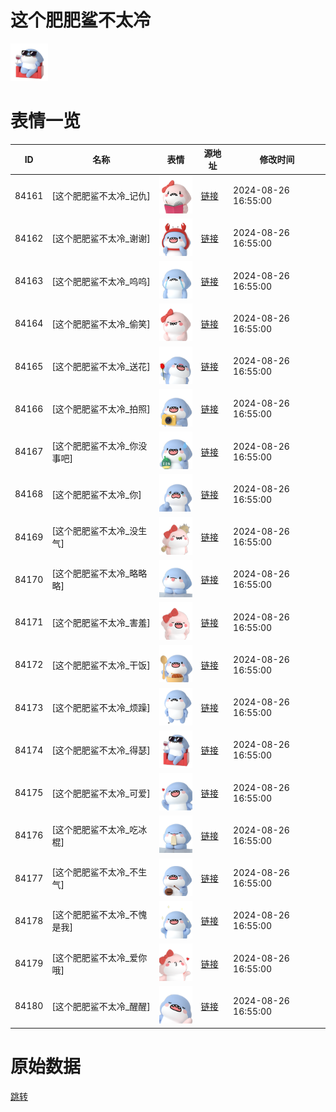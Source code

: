 # 这个肥肥鲨不太冷

<img src="./cover.png" height="60" alt="cover" />

# 表情一览

|ID|名称|表情|源地址|修改时间|
|----|----|----|----|----|
|84161|[这个肥肥鲨不太冷_记仇]|<img src="./pic/084161_%5B这个肥肥鲨不太冷_记仇%5D.png" height="60" alt="记仇"/>|[链接](https://i0.hdslb.com/bfs/garb/c7149e707623eebebed806ed1df70d39550b14f5.png)|2024-08-26 16:55:00|
|84162|[这个肥肥鲨不太冷_谢谢]|<img src="./pic/084162_%5B这个肥肥鲨不太冷_谢谢%5D.png" height="60" alt="谢谢"/>|[链接](https://i0.hdslb.com/bfs/garb/58b955697840baa243e259f6cc7b5d5b519c21b2.png)|2024-08-26 16:55:00|
|84163|[这个肥肥鲨不太冷_呜呜]|<img src="./pic/084163_%5B这个肥肥鲨不太冷_呜呜%5D.png" height="60" alt="呜呜"/>|[链接](https://i0.hdslb.com/bfs/garb/f8e8d55b1384e0a462472aada527f1bc6c3e2f3f.png)|2024-08-26 16:55:00|
|84164|[这个肥肥鲨不太冷_偷笑]|<img src="./pic/084164_%5B这个肥肥鲨不太冷_偷笑%5D.png" height="60" alt="偷笑"/>|[链接](https://i0.hdslb.com/bfs/garb/bd873f48f4d3160108025d7ac9d3490b7dbd9500.png)|2024-08-26 16:55:00|
|84165|[这个肥肥鲨不太冷_送花]|<img src="./pic/084165_%5B这个肥肥鲨不太冷_送花%5D.png" height="60" alt="送花"/>|[链接](https://i0.hdslb.com/bfs/garb/47f444027f33b691d1b33098e716b9eab39c6627.png)|2024-08-26 16:55:00|
|84166|[这个肥肥鲨不太冷_拍照]|<img src="./pic/084166_%5B这个肥肥鲨不太冷_拍照%5D.png" height="60" alt="拍照"/>|[链接](https://i0.hdslb.com/bfs/garb/b93cae11066e304d80f7ff48363260f48d6d3dc3.png)|2024-08-26 16:55:00|
|84167|[这个肥肥鲨不太冷_你没事吧]|<img src="./pic/084167_%5B这个肥肥鲨不太冷_你没事吧%5D.png" height="60" alt="你没事吧"/>|[链接](https://i0.hdslb.com/bfs/garb/7ca49bcf5fc1c51b93c36237c4888021a72a592d.png)|2024-08-26 16:55:00|
|84168|[这个肥肥鲨不太冷_你]|<img src="./pic/084168_%5B这个肥肥鲨不太冷_你%5D.png" height="60" alt="你"/>|[链接](https://i0.hdslb.com/bfs/garb/97efce95caa4b810a49e458fcb780df9e0b5f07d.png)|2024-08-26 16:55:00|
|84169|[这个肥肥鲨不太冷_没生气]|<img src="./pic/084169_%5B这个肥肥鲨不太冷_没生气%5D.png" height="60" alt="没生气"/>|[链接](https://i0.hdslb.com/bfs/garb/cad3b1d1b48a152a70a2e73eef5725f4866d9f7f.png)|2024-08-26 16:55:00|
|84170|[这个肥肥鲨不太冷_略略略]|<img src="./pic/084170_%5B这个肥肥鲨不太冷_略略略%5D.png" height="60" alt="略略略"/>|[链接](https://i0.hdslb.com/bfs/garb/adc38d85bcf395b2135b35fd82da412f02e3d48a.png)|2024-08-26 16:55:00|
|84171|[这个肥肥鲨不太冷_害羞]|<img src="./pic/084171_%5B这个肥肥鲨不太冷_害羞%5D.png" height="60" alt="害羞"/>|[链接](https://i0.hdslb.com/bfs/garb/184aad09e3f4018887305b35947f05572c81baff.png)|2024-08-26 16:55:00|
|84172|[这个肥肥鲨不太冷_干饭]|<img src="./pic/084172_%5B这个肥肥鲨不太冷_干饭%5D.png" height="60" alt="干饭"/>|[链接](https://i0.hdslb.com/bfs/garb/0e8530e0099933737c8d11654949f955ab50d68c.png)|2024-08-26 16:55:00|
|84173|[这个肥肥鲨不太冷_烦躁]|<img src="./pic/084173_%5B这个肥肥鲨不太冷_烦躁%5D.png" height="60" alt="烦躁"/>|[链接](https://i0.hdslb.com/bfs/garb/dd12066c216713af6a719d0d4d23ed4f6af4f60b.png)|2024-08-26 16:55:00|
|84174|[这个肥肥鲨不太冷_得瑟]|<img src="./pic/084174_%5B这个肥肥鲨不太冷_得瑟%5D.png" height="60" alt="得瑟"/>|[链接](https://i0.hdslb.com/bfs/garb/47e32f19553caf39d8302dc4c216158ad210148a.png)|2024-08-26 16:55:00|
|84175|[这个肥肥鲨不太冷_可爱]|<img src="./pic/084175_%5B这个肥肥鲨不太冷_可爱%5D.png" height="60" alt="可爱"/>|[链接](https://i0.hdslb.com/bfs/garb/cea357fb90433d8a68693d771d6d6cbe4eda9d20.png)|2024-08-26 16:55:00|
|84176|[这个肥肥鲨不太冷_吃冰棍]|<img src="./pic/084176_%5B这个肥肥鲨不太冷_吃冰棍%5D.png" height="60" alt="吃冰棍"/>|[链接](https://i0.hdslb.com/bfs/garb/ae38382eebf843fcb353425df52b4022f2f7a792.png)|2024-08-26 16:55:00|
|84177|[这个肥肥鲨不太冷_不生气]|<img src="./pic/084177_%5B这个肥肥鲨不太冷_不生气%5D.png" height="60" alt="不生气"/>|[链接](https://i0.hdslb.com/bfs/garb/77b665aba7cda45fb57a38e2d7c99c196e3ca79e.png)|2024-08-26 16:55:00|
|84178|[这个肥肥鲨不太冷_不愧是我]|<img src="./pic/084178_%5B这个肥肥鲨不太冷_不愧是我%5D.png" height="60" alt="不愧是我"/>|[链接](https://i0.hdslb.com/bfs/garb/45bc0348d5479dd1eb6b8a4142e1de8ab599eb3c.png)|2024-08-26 16:55:00|
|84179|[这个肥肥鲨不太冷_爱你哦]|<img src="./pic/084179_%5B这个肥肥鲨不太冷_爱你哦%5D.png" height="60" alt="爱你哦"/>|[链接](https://i0.hdslb.com/bfs/garb/4d39b82eccdfb8687eb607ce4324010cdc01fa18.png)|2024-08-26 16:55:00|
|84180|[这个肥肥鲨不太冷_醒醒]|<img src="./pic/084180_%5B这个肥肥鲨不太冷_醒醒%5D.png" height="60" alt="醒醒"/>|[链接](https://i0.hdslb.com/bfs/garb/d47573c202e4bafa9621b684ebe85b51a5c8494d.png)|2024-08-26 16:55:00|

# 原始数据

[跳转](./raw.json)

